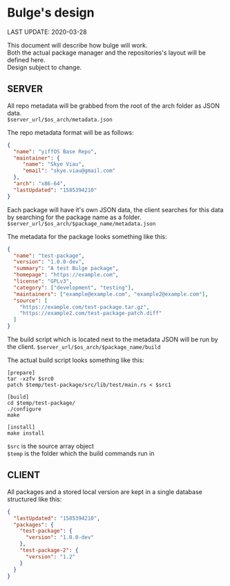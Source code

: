 # Bulge's design

LAST UPDATE: 2020-03-28

This document will describe how bulge will work.  
Both the actual package manager and the repositories's layout will be defined here.  
Design subject to change.

## SERVER

All repo metadata will be grabbed from the root of the arch folder as JSON data.  
`$server_url/$os_arch/metadata.json`

The repo metadata format will be as follows:   
```json
{
  "name": "yiffOS Base Repo",
  "maintainer": {
     "name": "Skye Viau",
     "email": "skye.viau@gmail.com"
  },
  "arch": "x86-64",
  "lastUpdated": "1585394210"
}
```

Each package will have it's own JSON data, the client searches for this data by searching for the package name as a 
folder.   
`$server_url/$os_arch/$package_name/metadata.json`

The metadata for the package looks something like this:
```json
{
  "name": "test-package",
  "version": "1.0.0-dev",
  "summary": "A test Bulge package",
  "homepage": "https://example.com",
  "license": "GPLv3",
  "category": ["development", "testing"],
  "maintainers": ["example@example.com", "example2@example.com"],
  "source": [
    "https://example.com/test-package.tar.gz",
    "https://example2.com/test-package-patch.diff"
  ]
}
```

The build script which is located next to the metadata JSON will be run by the client.
`$server_url/$os_arch/$package_name/build`

The actual build script looks something like this:
```
[prepare]
tar -xzfv $src0
patch $temp/test-package/src/lib/test/main.rs < $src1

[build]
cd $temp/test-package/
./configure
make

[install]
make install
```

`$src` is the source array object   
`$temp` is the folder which the build commands run in



## CLIENT

All packages and a stored local version are kept in a single database structured like this:

```json
{
  "lastUpdated": "1585394210",
  "packages": {
    "test-package": {
      "version": "1.0.0-dev"
    },
    "test-package-2": {
      "version": "1.2"
    } 
  }
}
```